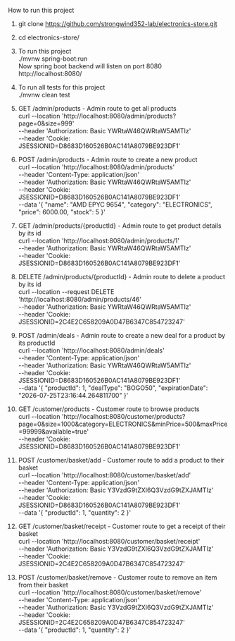 How to run this project
1. git clone https://github.com/strongwind352-lab/electronics-store.git
2. cd electronics-store/
3. To run this project<br> 
./mvnw spring-boot:run<br>
Now spring boot backend will listen on port 8080<br>
http://localhost:8080/

4. To run all tests for this project<br>
   ./mvnw clean test

5. GET /admin/products - Admin route to get all products <br>
curl --location 'http://localhost:8080/admin/products?page=0&size=999' \
--header 'Authorization: Basic YWRtaW46QWRtaW5AMTIz' \
--header 'Cookie: JSESSIONID=D8683D160526B0AC141A8079BE923DF1'
6. POST /admin/products - Admin route to create a new product <br>
   curl --location 'http://localhost:8080/admin/products' \
   --header 'Content-Type: application/json' \
   --header 'Authorization: Basic YWRtaW46QWRtaW5AMTIz' \
   --header 'Cookie: JSESSIONID=D8683D160526B0AC141A8079BE923DF1' \
   --data '{
   "name": "AMD EPYC 9654",
   "category": "ELECTRONICS",
   "price": 6000.00,
   "stock": 5
   }'

7. GET /admin/products/{productId} - Admin route to get product details by its id <br>
   curl --location 'http://localhost:8080/admin/products/1' \
   --header 'Authorization: Basic YWRtaW46QWRtaW5AMTIz' \
   --header 'Cookie: JSESSIONID=D8683D160526B0AC141A8079BE923DF1'
8. DELETE /admin/products/{productId} - Admin route to delete a product by its id <br>
   curl --location --request DELETE 'http://localhost:8080/admin/products/46' \
   --header 'Authorization: Basic YWRtaW46QWRtaW5AMTIz' \
   --header 'Cookie: JSESSIONID=2C4E2C658209A0D47B6347C854723247'

9. POST /admin/deals - Admin route to create a new deal for a product by its productId <br>
   curl --location 'http://localhost:8080/admin/deals' \
   --header 'Content-Type: application/json' \
   --header 'Authorization: Basic YWRtaW46QWRtaW5AMTIz' \
   --header 'Cookie: JSESSIONID=D8683D160526B0AC141A8079BE923DF1' \
   --data '{
   "productId": 1,
   "dealType": "BOGO50",
   "expirationDate": "2026-07-25T23:16:44.264811700"
   }'

10. GET /customer/products - Customer route to browse products<br>
    curl --location 'http://localhost:8080/customer/products?page=0&size=1000&category=ELECTRONICS&minPrice=500&maxPrice=99999&available=true' \
    --header 'Cookie: JSESSIONID=D8683D160526B0AC141A8079BE923DF1'

11. POST /customer/basket/add - Customer route to add a product to their basket <br>
    curl --location 'http://localhost:8080/customer/basket/add' \
    --header 'Content-Type: application/json' \
    --header 'Authorization: Basic Y3VzdG9tZXI6Q3VzdG9tZXJAMTIz' \
    --header 'Cookie: JSESSIONID=D8683D160526B0AC141A8079BE923DF1' \
    --data '{
    "productId": 1,
    "quantity": 2
    }'
12. GET /customer/basket/receipt - Customer route to get a receipt of their basket<br>
    curl --location 'http://localhost:8080/customer/basket/receipt' \
    --header 'Authorization: Basic Y3VzdG9tZXI6Q3VzdG9tZXJAMTIz' \
    --header 'Cookie: JSESSIONID=2C4E2C658209A0D47B6347C854723247'
13. POST /customer/basket/remove - Customer route to remove an item from their basket <br>
    curl --location 'http://localhost:8080/customer/basket/remove' \
    --header 'Content-Type: application/json' \
    --header 'Authorization: Basic Y3VzdG9tZXI6Q3VzdG9tZXJAMTIz' \
    --header 'Cookie: JSESSIONID=2C4E2C658209A0D47B6347C854723247' \
    --data '{
    "productId": 1,
    "quantity": 2
    }'